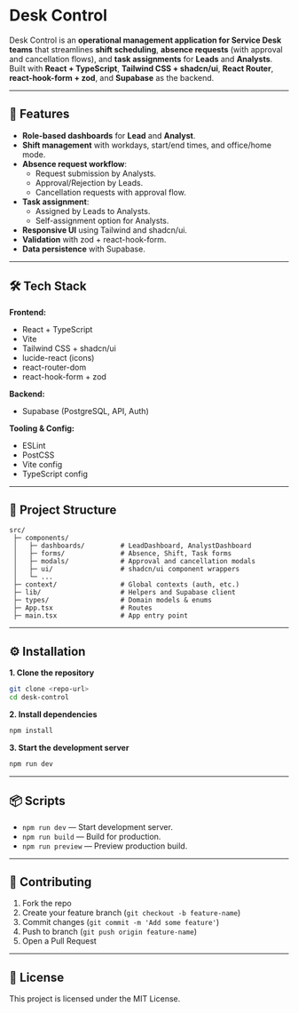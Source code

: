 # Desk Control

Desk Control is an **operational management application for Service Desk teams** that streamlines **shift scheduling**, **absence requests** (with approval and cancellation flows), and **task assignments** for **Leads** and **Analysts**.  
Built with **React + TypeScript**, **Tailwind CSS + shadcn/ui**, **React Router**, **react-hook-form + zod**, and **Supabase** as the backend.

---

## 🚀 Features

- **Role-based dashboards** for **Lead** and **Analyst**.
- **Shift management** with workdays, start/end times, and office/home mode.
- **Absence request workflow**:
  - Request submission by Analysts.
  - Approval/Rejection by Leads.
  - Cancellation requests with approval flow.
- **Task assignment**:
  - Assigned by Leads to Analysts.
  - Self-assignment option for Analysts.
- **Responsive UI** using Tailwind and shadcn/ui.
- **Validation** with zod + react-hook-form.
- **Data persistence** with Supabase.

---

## 🛠️ Tech Stack

**Frontend:**
- React + TypeScript
- Vite
- Tailwind CSS + shadcn/ui
- lucide-react (icons)
- react-router-dom
- react-hook-form + zod

**Backend:**
- Supabase (PostgreSQL, API, Auth)

**Tooling & Config:**
- ESLint
- PostCSS
- Vite config
- TypeScript config

---

## 📂 Project Structure

```
src/
 ├─ components/
 │   ├─ dashboards/         # LeadDashboard, AnalystDashboard
 │   ├─ forms/              # Absence, Shift, Task forms
 │   ├─ modals/             # Approval and cancellation modals
 │   ├─ ui/                 # shadcn/ui component wrappers
 │   └─ ...
 ├─ context/                # Global contexts (auth, etc.)
 ├─ lib/                    # Helpers and Supabase client
 ├─ types/                  # Domain models & enums
 ├─ App.tsx                 # Routes
 ├─ main.tsx                # App entry point
```

---

## ⚙️ Installation

**1. Clone the repository**
```bash
git clone <repo-url>
cd desk-control
```

**2. Install dependencies**
```bash
npm install
```

**3. Start the development server**
```bash
npm run dev
```

---

## 📦 Scripts

- `npm run dev` — Start development server.
- `npm run build` — Build for production.
- `npm run preview` — Preview production build.

---


## 🤝 Contributing

1. Fork the repo
2. Create your feature branch (`git checkout -b feature-name`)
3. Commit changes (`git commit -m 'Add some feature'`)
4. Push to branch (`git push origin feature-name`)
5. Open a Pull Request

---

## 📄 License
This project is licensed under the MIT License.
